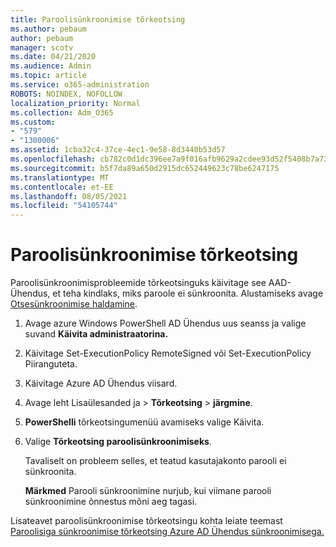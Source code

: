 ```yaml
---
title: Paroolisünkroonimise tõrkeotsing
ms.author: pebaum
author: pebaum
manager: scotv
ms.date: 04/21/2020
ms.audience: Admin
ms.topic: article
ms.service: o365-administration
ROBOTS: NOINDEX, NOFOLLOW
localization_priority: Normal
ms.collection: Adm_O365
ms.custom:
- "579"
- "1300006"
ms.assetid: 1cba32c4-37ce-4ec1-9e58-8d3440b53d57
ms.openlocfilehash: cb782c0d1dc396ee7a9f016afb9629a2cdee93d52f5408b7a73e576e783ebc0a
ms.sourcegitcommit: b5f7da89a650d2915dc652449623c78be6247175
ms.translationtype: MT
ms.contentlocale: et-EE
ms.lasthandoff: 08/05/2021
ms.locfileid: "54105744"
---
```

# <a name="troubleshoot-password-synchronization"></a>Paroolisünkroonimise tõrkeotsing

Paroolisünkroonimisprobleemide tõrkeotsinguks käivitage see AAD-Ühendus, et teha kindlaks, miks paroole ei sünkroonita. Alustamiseks avage [Otsesünkroonimise haldamine](https://admin.microsoft.com/AdminPortal/Home#/dirsyncmanagement).  

1. Avage azure Windows PowerShell AD Ühendus uus seanss ja valige suvand **Käivita administraatorina.**

2. Käivitage Set-ExecutionPolicy RemoteSigned või Set-ExecutionPolicy Piiranguteta.

3. Käivitage Azure AD Ühendus viisard.

4. Avage leht Lisaülesanded ja > **Tõrkeotsing**  >  **järgmine**.

5. **PowerShelli** tõrkeotsingumenüü avamiseks valige Käivita.

6. Valige **Tõrkeotsing paroolisünkroonimiseks**.

    Tavaliselt on probleem selles, et teatud kasutajakonto parooli ei sünkroonita.

    **Märkmed** Parooli sünkroonimine nurjub, kui viimane parooli sünkroonimine õnnestus mõni aeg tagasi.

Lisateavet paroolisünkroonimise tõrkeotsingu kohta leiate teemast [Paroolisiga sünkroonimise tõrkeotsing Azure AD Ühendus sünkroonimisega.](https://docs.microsoft.com/azure/active-directory/hybrid/tshoot-connect-password-hash-synchronization)